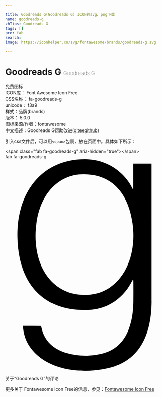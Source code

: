 ```yaml
---

title: Goodreads G(Goodreads G) ICON转svg、png下载
name: goodreads-g
zhTips: Goodreads G
tags: []
pre: fab
search: 
image: https://iconhelper.cn/svg/fontawesome/brands/goodreads-g.svg

---
```


# Goodreads G  <small style="font-size: 60%;font-weight: 100">Goodreads G</small>


<div class="detail-page">
<p>
<span><span class="badge-success badge">免费图标</span> </span>
<br/>
<span>
ICON库：
<span class="badge-secondary badge">Font Awesome Icon Free</span> 
</span>
<br/>
<span>
CSS名称：
<span class="badge-secondary badge">fa-goodreads-g</span> 
</span>
<br/>
<span>
unicode：
<span class="badge-secondary badge">f3a9</span> 
<copy-btn content='f3a9' btn-title=""></copy-btn>
<copy-btn :content='String.fromCodePoint(parseInt("f3a9", 16))' btn-title="复制U"></copy-btn>
</span><br/><span>样式：<span class="badge-light badge">品牌(brands)</span></span>
<br/>
<span>
版本：
<span class="badge-secondary badge">5.0.0</span> 
</span>
<br/>
<span>图标来源/作者：<span class="badge-light badge">fontawesome</span></span> 
<br/>
<span class="zh-detail">中文描述：<span class="badge-primary badge">Goodreads G</span><span class="help-link"><span>帮助改进</span>(<a href="https://gitee.com/liuwave/icon-helper/edit/master/json/fontawesome/brands/goodreads-g.json" target="_blank" rel="noopener noreferrer">gitee</a><a href="https://github.com/liuwave/icon-helper/edit/master/json/fontawesome/brands/goodreads-g.json" target="_blank" rel="noopener noreferrer">github</a></span>)</span><br/>
</p>
</div>
<div class="alert alert-dark">
  <i class="fab fa-goodreads-g fa-xs"></i>
  <i class="fab fa-goodreads-g fa-sm"></i>
  <i class="fab fa-goodreads-g fa-lg"></i>
  <i class="fab fa-goodreads-g fa-2x"></i>
  <i class="fab fa-goodreads-g fa-3x"></i>
  <i class="fab fa-goodreads-g fa-5x"></i>
  <i class="fab fa-goodreads-g fa-7x"></i>
</div>
<div>
  <p>引入css文件后，可以用<code>&lt;span&gt;</code>包裹，放在页面中。具体如下所示：    
  </p>
  <div class="alert alert-primary" style="font-size: 14px">
    &lt;span class="fab fa-goodreads-g" aria-hidden="true"&gt;&lt;/span&gt;
    <copy-btn content='<span class="fab fa-goodreads-g" aria-hidden="true"></span>'></copy-btn>
  </div>
  <div class="alert alert-secondary">
    <i class="fab fa-goodreads-g"
    style="font-size: 24px"
    aria-hidden="true"></i> fab fa-goodreads-g
    <copy-btn content="fab fa-goodreads-g" btn-title="复制图标名称"></copy-btn>
  </div>
</div>
<div id="svg" class="svg-wrap">
<svg xmlns="http://www.w3.org/2000/svg" viewBox="0 0 384 512"><path d="M42.6 403.3h2.8c12.7 0 25.5 0 38.2.1 1.6 0 3.1-.4 3.6 2.1 7.1 34.9 30 54.6 62.9 63.9 26.9 7.6 54.1 7.8 81.3 1.8 33.8-7.4 56-28.3 68-60.4 8-21.5 10.7-43.8 11-66.5.1-5.8.3-47-.2-52.8l-.9-.3c-.8 1.5-1.7 2.9-2.5 4.4-22.1 43.1-61.3 67.4-105.4 69.1-103 4-169.4-57-172-176.2-.5-23.7 1.8-46.9 8.3-69.7C58.3 47.7 112.3.6 191.6 0c61.3-.4 101.5 38.7 116.2 70.3.5 1.1 1.3 2.3 2.4 1.9V10.6h44.3c0 280.3.1 332.2.1 332.2-.1 78.5-26.7 143.7-103 162.2-69.5 16.9-159 4.8-196-57.2-8-13.5-11.8-28.3-13-44.5zM188.9 36.5c-52.5-.5-108.5 40.7-115 133.8-4.1 59 14.8 122.2 71.5 148.6 27.6 12.9 74.3 15 108.3-8.7 47.6-33.2 62.7-97 54.8-154-9.7-71.1-47.8-120-119.6-119.7z"/></svg>
</div>
<detail full-name='fa-goodreads-g'></detail>

<Vssue title="关于“Goodreads G”的评论" >关于“Goodreads G”的评论</Vssue>
    
<div><p>更多关于  Fontawesome Icon Free的信息，参见：<a target="_blank" href="https://iconhelper.cn/fontawesome.html">Fontawesome Icon Free</a>
</p></div>
